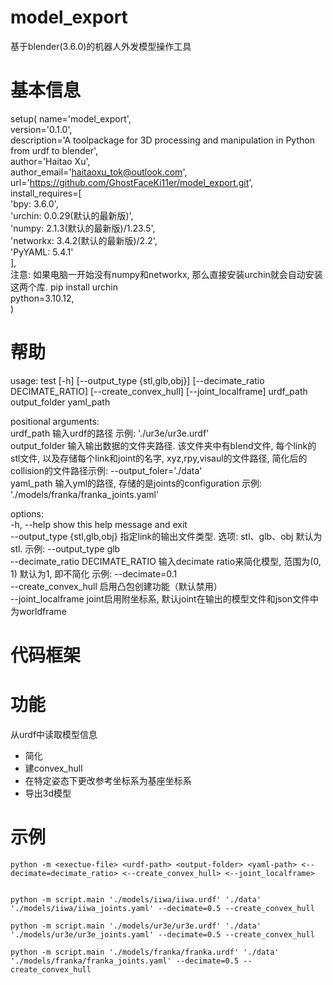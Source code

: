 # model_export
基于blender(3.6.0)的机器人外发模型操作工具

# 基本信息
setup(
    name='model_export',  
    version='0.1.0',  
    description='A toolpackage for 3D processing and manipulation in Python from urdf to blender',   
    author='Haitao Xu',    
    author_email='haitaoxu_tok@outlook.com',   
    url='https://github.com/GhostFaceKi11er/model_export.git',  
    install_requires=[  
        'bpy: 3.6.0',  
        'urchin: 0.0.29(默认的最新版)',  
        'numpy: 2.1.3(默认的最新版)/1.23.5',  
        'networkx: 3.4.2(默认的最新版)/2.2',  
        'PyYAML: 5.4.1'  
    ],  
    注意: 如果电脑一开始没有numpy和networkx, 那么直接安装urchin就会自动安装这两个库. pip install urchin  
    python=3.10.12,  
)  
 #  帮助
usage: test [-h] [--output_type {stl,glb,obj}] [--decimate_ratio DECIMATE_RATIO] [--create_convex_hull] [--joint_localframe] urdf_path output_folder yaml_path  

positional arguments:  
  urdf_path             输入urdf的路径 示例: './ur3e/ur3e.urdf'  
  output_folder         输入输出数据的文件夹路径. 该文件夹中有blend文件, 每个link的stl文件, 以及存储每个link和joint的名字, xyz,rpy,visaul的文件路径, 简化后的collision的文件路径示例: --output_foler='./data'  
  yaml_path             输入yml的路径, 存储的是joints的configuration 示例: './models/franka/franka_joints.yaml'  

options:  
  -h, --help            show this help message and exit  
  --output_type {stl,glb,obj}        指定link的输出文件类型. 选项: stl、glb、obj 默认为 stl. 示例: --output_type glb  
  --decimate_ratio DECIMATE_RATIO         输入decimate ratio来简化模型, 范围为(0, 1) 默认为1, 即不简化 示例: --decimate=0.1  
  --create_convex_hull            启用凸包创建功能（默认禁用）  
  --joint_localframe             joint启用附坐标系, 默认joint在输出的模型文件和json文件中为worldframe  
# 代码框架


# 功能
从urdf中读取模型信息
- 简化
- 建convex_hull
- 在特定姿态下更改参考坐标系为基座坐标系
- 导出3d模型

# 示例
```
python -m <exectue-file> <urdf-path> <output-folder> <yaml-path> <--decimate=decimate_ratio> <--create_convex_hull> <--joint_localframe>


python -m script.main './models/iiwa/iiwa.urdf' './data' './models/iiwa/iiwa_joints.yaml' --decimate=0.5 --create_convex_hull

python -m script.main './models/ur3e/ur3e.urdf' './data' './models/ur3e/ur3e_joints.yaml' --decimate=0.5 --create_convex_hull

python -m script.main './models/franka/franka.urdf' './data' './models/franka/franka_joints.yaml' --decimate=0.5 --create_convex_hull

```

